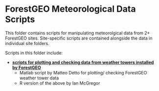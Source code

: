 # ForestGEO Meteorological Data Scripts

This folder contains scripts for manipulating meteorolgical data from 2+ ForestGEO sites. Site-specific scripts are contained alongside the data in individual site folders.

Scripts in this folder include:
- **[scripts for plotting and checking data from weather towers installed by ForestGEO](https://github.com/forestgeo/Climate/tree/master/Climate_Data/Met_Stations/scripts/plotting_ForestGEO_weather_data)**
   - Matlab script by Matteo Detto for plotting/ checking ForestGEO weather tower data
   - R version of the above by Ian McGregor 
